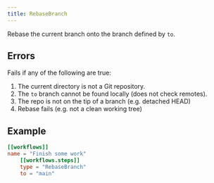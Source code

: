 ```yaml
---
title: RebaseBranch
---
```


Rebase the current branch onto the branch defined by `to`.

## Errors

Fails if any of the following are true:

1. The current directory is not a Git repository.
2. The `to` branch cannot be found locally (does not check remotes).
3. The repo is not on the tip of a branch (e.g. detached HEAD)
4. Rebase fails (e.g. not a clean working tree)

## Example

```toml
[[workflows]]
name = "Finish some work"
    [[workflows.steps]]
    type = "RebaseBranch"
    to = "main"
```
